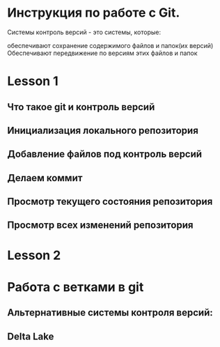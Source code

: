 # Инструкция по работе с Git.
Системы контроль версий - это системы, которые:

обеспечивают сохранение содержимого файлов и папок(их версий)
Обеспечивают передвижение по версиям этих файлов и папок
# Lesson 1

## Что такое git и контроль версий


## Инициализация локального репозитория

## Добавление файлов под контроль версий

## Делаем коммит

## Просмотр текущего состояния репозитория

## Просмотр всех изменений репозитория

# Lesson 2

# Работа с ветками в git

## Альтернативные системы контроля версий:

## Delta Lake